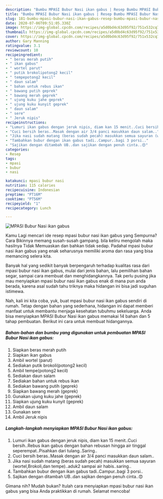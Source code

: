 ```yaml
---
description: "Bumbu MPASI Bubur Nasi ikan gabus | Resep Bumbu MPASI Bubur Nasi ikan gabus Yang Lezat"
title: "Bumbu MPASI Bubur Nasi ikan gabus | Resep Bumbu MPASI Bubur Nasi ikan gabus Yang Lezat"
slug: 181-bumbu-mpasi-bubur-nasi-ikan-gabus-resep-bumbu-mpasi-bubur-nasi-ikan-gabus-yang-lezat
date: 2020-07-06T09:51:05.330Z
image: https://img-global.cpcdn.com/recipes/a5d0bd4c63d95f92/751x532cq70/mpasi-bubur-nasi-ikan-gabus-foto-resep-utama.jpg
thumbnail: https://img-global.cpcdn.com/recipes/a5d0bd4c63d95f92/751x532cq70/mpasi-bubur-nasi-ikan-gabus-foto-resep-utama.jpg
cover: https://img-global.cpcdn.com/recipes/a5d0bd4c63d95f92/751x532cq70/mpasi-bubur-nasi-ikan-gabus-foto-resep-utama.jpg
author: Gary Manning
ratingvalue: 3.1
reviewcount: 10
recipeingredient:
- " beras merah putih"
- " ikan gabus"
- " wortel parut"
- " putik brokolipotong2 kecil"
- " tempepotong2 kecil"
- " daun salam"
- " bahan untuk rebus ikan"
- " bawang putih geprek"
- " bawang merah geprek"
- " ujung kuku jahe geprek"
- " ujung kuku kunyit geprek"
- " daun salam"
- " sere"
- " Jeruk nipis"
recipeinstructions:
- "Lumuri ikan gabus dengan jeruk nipis, diam kan 15 menit..Cuci bersih..Rebus ikan gabus dengan bahan rebusan hingga air tinggal seperempat..Pisahkan dari tulang..Saring.."
- "Cuci bersih beras..Masak dengan air 3/4 panci masukkan daun salam.."
- "Jika nasi sudah matang (beras sudah pecah) masukkan semua sayuran (wortel,Brokoli,dan tempe)..aduk2 sampai air habis..saring.."
- "Tambahkan bubur dengan ikan gabus tadi..Campur..bagi 3 porsi.."
- "Sajikan dengan ditambah UB..dan sajikan dengan penuh cinta..😍"
categories:
- Resep
tags:
- mpasi
- bubur
- nasi

katakunci: mpasi bubur nasi 
nutrition: 115 calories
recipecuisine: Indonesian
preptime: "PT16M"
cooktime: "PT56M"
recipeyield: "1"
recipecategory: Lunch

---
```



![MPASI Bubur Nasi ikan gabus](https://img-global.cpcdn.com/recipes/a5d0bd4c63d95f92/751x532cq70/mpasi-bubur-nasi-ikan-gabus-foto-resep-utama.jpg)

Kamu Lagi mencari ide resep mpasi bubur nasi ikan gabus yang Sempurna? Cara Bikinnya memang susah-susah gampang. bila keliru mengolah maka hasilnya Tidak Memuaskan dan bahkan tidak sedap. Padahal mpasi bubur nasi ikan gabus yang enak seharusnya memiliki aroma dan rasa yang bisa memancing selera kita.

Banyak hal yang sedikit banyak berpengaruh terhadap kualitas rasa dari mpasi bubur nasi ikan gabus, mulai dari jenis bahan, lalu pemilihan bahan segar, sampai cara membuat dan menghidangkannya. Tak perlu pusing jika mau menyiapkan mpasi bubur nasi ikan gabus enak di mana pun anda berada, karena asal sudah tahu triknya maka hidangan ini bisa jadi suguhan istimewa.




Nah, kali ini kita coba, yuk, buat mpasi bubur nasi ikan gabus sendiri di rumah. Tetap dengan bahan yang sederhana, hidangan ini dapat memberi manfaat untuk membantu menjaga kesehatan tubuhmu sekeluarga. Anda bisa menyiapkan MPASI Bubur Nasi ikan gabus memakai 14 bahan dan 5 tahap pembuatan. Berikut ini cara untuk membuat hidangannya.

<!--inarticleads1-->

##### Bahan-bahan dan bumbu yang digunakan untuk pembuatan MPASI Bubur Nasi ikan gabus:

1. Siapkan  beras merah putih
1. Siapkan  ikan gabus
1. Ambil  wortel (parut)
1. Sediakan  putik brokoli(potong2 kecil)
1. Ambil  tempe(potong2 kecil)
1. Sediakan  daun salam
1. Sediakan  bahan untuk rebus ikan
1. Sediakan  bawang putih (geprek)
1. Siapkan  bawang merah (geprek)
1. Gunakan  ujung kuku jahe (geprek)
1. Siapkan  ujung kuku kunyit (geprek)
1. Ambil  daun salam
1. Gunakan  sere
1. Ambil  Jeruk nipis




<!--inarticleads2-->

##### Langkah-langkah menyiapkan MPASI Bubur Nasi ikan gabus:

1. Lumuri ikan gabus dengan jeruk nipis, diam kan 15 menit..Cuci bersih..Rebus ikan gabus dengan bahan rebusan hingga air tinggal seperempat..Pisahkan dari tulang..Saring..
1. Cuci bersih beras..Masak dengan air 3/4 panci masukkan daun salam..
1. Jika nasi sudah matang (beras sudah pecah) masukkan semua sayuran (wortel,Brokoli,dan tempe)..aduk2 sampai air habis..saring..
1. Tambahkan bubur dengan ikan gabus tadi..Campur..bagi 3 porsi..
1. Sajikan dengan ditambah UB..dan sajikan dengan penuh cinta..😍




Gimana nih? Mudah bukan? Itulah cara menyiapkan mpasi bubur nasi ikan gabus yang bisa Anda praktikkan di rumah. Selamat mencoba!
